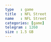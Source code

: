 ```yaml
---
type   : game
title  : NFL Street
name   : NFL Street
categories: [game]
telegram : 1260
size : 1.5 GB
---
```



